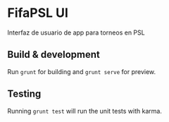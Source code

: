 # FifaPSL UI

Interfaz de usuario de app para torneos en PSL

## Build & development

Run `grunt` for building and `grunt serve` for preview.

## Testing

Running `grunt test` will run the unit tests with karma.
